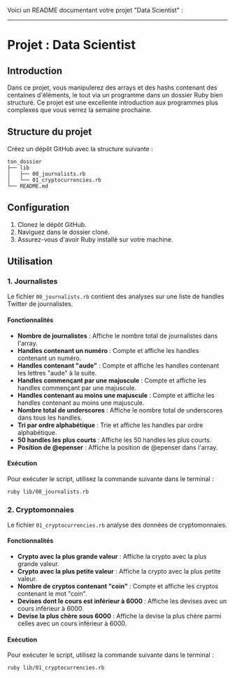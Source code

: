 Voici un README documentant votre projet "Data Scientist" :

---

# Projet : Data Scientist

## Introduction

Dans ce projet, vous manipulerez des arrays et des hashs contenant des centaines d'éléments, le tout via un programme dans un dossier Ruby bien structuré. Ce projet est une excellente introduction aux programmes plus complexes que vous verrez la semaine prochaine.

## Structure du projet

Créez un dépôt GitHub avec la structure suivante :

```
ton_dossier
├── lib
│   ├── 00_journalists.rb
│   └── 01_cryptocurrencies.rb
└── README.md
```

## Configuration

1. Clonez le dépôt GitHub.
2. Naviguez dans le dossier cloné.
3. Assurez-vous d'avoir Ruby installé sur votre machine.

## Utilisation

### 1. Journalistes

Le fichier `00_journalists.rb` contient des analyses sur une liste de handles Twitter de journalistes.

#### Fonctionnalités

- **Nombre de journalistes** : Affiche le nombre total de journalistes dans l'array.
- **Handles contenant un numéro** : Compte et affiche les handles contenant un numéro.
- **Handles contenant "aude"** : Compte et affiche les handles contenant les lettres "aude" à la suite.
- **Handles commençant par une majuscule** : Compte et affiche les handles commençant par une majuscule.
- **Handles contenant au moins une majuscule** : Compte et affiche les handles contenant au moins une majuscule.
- **Nombre total de underscores** : Affiche le nombre total de underscores dans tous les handles.
- **Tri par ordre alphabétique** : Trie et affiche les handles par ordre alphabétique.
- **50 handles les plus courts** : Affiche les 50 handles les plus courts.
- **Position de @epenser** : Affiche la position de @epenser dans l'array.

#### Exécution

Pour exécuter le script, utilisez la commande suivante dans le terminal :

```bash
ruby lib/00_journalists.rb
```

### 2. Cryptomonnaies

Le fichier `01_cryptocurrencies.rb` analyse des données de cryptomonnaies.

#### Fonctionnalités

- **Crypto avec la plus grande valeur** : Affiche la crypto avec la plus grande valeur.
- **Crypto avec la plus petite valeur** : Affiche la crypto avec la plus petite valeur.
- **Nombre de cryptos contenant "coin"** : Compte et affiche les cryptos contenant le mot "coin".
- **Devises dont le cours est inférieur à 6000** : Affiche les devises avec un cours inférieur à 6000.
- **Devise la plus chère sous 6000** : Affiche la devise la plus chère parmi celles avec un cours inférieur à 6000.

#### Exécution

Pour exécuter le script, utilisez la commande suivante dans le terminal :

```bash
ruby lib/01_cryptocurrencies.rb
```

<!-- ## Contributeurs

- [Votre Nom](https://github.com/votre-profil-github)

## Licence -->
